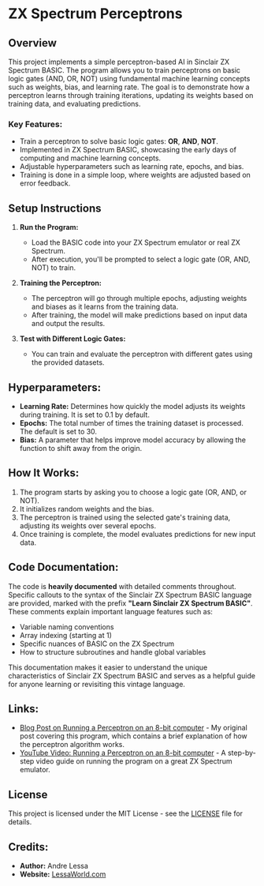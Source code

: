# ZX Spectrum Perceptrons

## Overview

This project implements a simple perceptron-based AI in Sinclair ZX Spectrum BASIC. The program allows you to train perceptrons on basic logic gates (AND, OR, NOT) using fundamental machine learning concepts such as weights, bias, and learning rate. The goal is to demonstrate how a perceptron learns through training iterations, updating its weights based on training data, and evaluating predictions.

### Key Features:
- Train a perceptron to solve basic logic gates: **OR**, **AND**, **NOT**.
- Implemented in ZX Spectrum BASIC, showcasing the early days of computing and machine learning concepts.
- Adjustable hyperparameters such as learning rate, epochs, and bias.
- Training is done in a simple loop, where weights are adjusted based on error feedback.

## Setup Instructions

1. **Run the Program:**
   - Load the BASIC code into your ZX Spectrum emulator or real ZX Spectrum.
   - After execution, you'll be prompted to select a logic gate (OR, AND, NOT) to train.

2. **Training the Perceptron:**
   - The perceptron will go through multiple epochs, adjusting weights and biases as it learns from the training data.
   - After training, the model will make predictions based on input data and output the results.

3. **Test with Different Logic Gates:**
   - You can train and evaluate the perceptron with different gates using the provided datasets.

## Hyperparameters:
- **Learning Rate:** Determines how quickly the model adjusts its weights during training. It is set to 0.1 by default.
- **Epochs:** The total number of times the training dataset is processed. The default is set to 30.
- **Bias:** A parameter that helps improve model accuracy by allowing the function to shift away from the origin.

## How It Works:
1. The program starts by asking you to choose a logic gate (OR, AND, or NOT).
2. It initializes random weights and the bias.
3. The perceptron is trained using the selected gate's training data, adjusting its weights over several epochs.
4. Once training is complete, the model evaluates predictions for new input data.

## Code Documentation:
The code is **heavily documented** with detailed comments throughout. Specific callouts to the syntax of the Sinclair ZX Spectrum BASIC language are provided, marked with the prefix **"Learn Sinclair ZX Spectrum BASIC"**. These comments explain important language features such as:
- Variable naming conventions
- Array indexing (starting at 1)
- Specific nuances of BASIC on the ZX Spectrum
- How to structure subroutines and handle global variables

This documentation makes it easier to understand the unique characteristics of Sinclair ZX Spectrum BASIC and serves as a helpful guide for anyone learning or revisiting this vintage language.

## Links:
- [Blog Post on Running a Perceptron on an 8-bit computer](https://blog.lessaworld.com/2025/03/09/running-a-perceptron-on-an-8-bit-computer) - My original post covering this program, which contains a brief explanation of how the perceptron algorithm works.
- [YouTube Video: Running a Perceptron on an 8-bit computer](https://www.youtube.com/watch?v=B470k0TOHqA) - A step-by-step video guide on running the program on a great ZX Spectrum emulator.

## License
This project is licensed under the MIT License - see the [LICENSE](https://github.com/lessaworld/perceptron/blob/main/LICENSE) file for details.

## Credits:
- **Author:** Andre Lessa
- **Website:** [LessaWorld.com](https://www.lessaworld.com)
